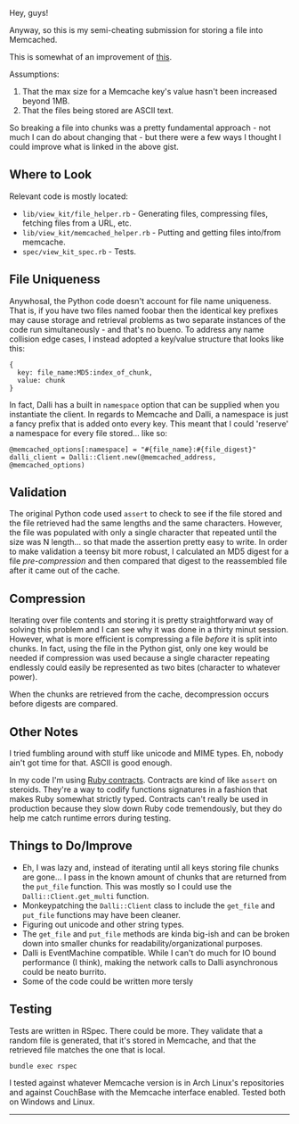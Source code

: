 Hey, guys!

Anyway, so this is my semi-cheating submission for storing a file into Memcached.

This is somewhat of an improvement of [this](https://gist.github.com/giampaolo/7e8a1bba6a10940077481110684e637d).

Assumptions:

1. That the max size for a Memcache key's value hasn't been increased beyond 1MB.
2. That the files being stored are ASCII text.

So breaking a file into chunks was a pretty fundamental approach - not much I can do about changing that - but there were a few ways I thought I could improve what is linked in the above gist.

## Where to Look

Relevant code is mostly located:

* `lib/view_kit/file_helper.rb` - Generating files, compressing files, fetching files from a URL, etc.
* `lib/view_kit/memcached_helper.rb` - Putting and getting files into/from memcache.
* `spec/view_kit_spec.rb` - Tests.

## File Uniqueness

Anywhosal, the Python code doesn't account for file name uniqueness. That is, if you have two files named foobar then the identical key prefixes may cause storage and retrieval problems as two separate instances of the code run simultaneously - and that's no bueno. To address any name collision edge cases, I instead adopted a key/value structure that looks like this:

```
{
  key: file_name:MD5:index_of_chunk,
  value: chunk
}
```

In fact, Dalli has a built in `namespace` option that can be supplied when you instantiate the client. In regards to Memcache and Dalli, a namespace is just a fancy prefix that is added onto every key. This meant that I could 'reserve' a namespace for every file stored... like so:

```
@memcached_options[:namespace] = "#{file_name}:#{file_digest}"
dalli_client = Dalli::Client.new(@memcached_address, @memcached_options)
```

## Validation

The original Python code used `assert` to check to see if the file stored and the file retrieved had the same lengths and the same characters. However, the file was populated with only a single character that repeated until the size was N length... so that made the assertion pretty easy to write. In order to make validation a teensy bit more robust, I calculated an MD5 digest for a file *pre-compression* and then compared that digest to the reassembled file after it came out of the cache.

## Compression

Iterating over file contents and storing it is pretty straightforward way of solving this problem and I can see why it was done in a thirty minut session. However, what is more efficient is compressing a file *before* it is split into chunks. In fact, using the file in the Python gist, only one key would be needed if compression was used because a single character repeating endlessly could easily be represented as two bites (character to whatever power).

When the chunks are retrieved from the cache, decompression occurs before digests are compared.

## Other Notes

I tried fumbling around with stuff like unicode and MIME types. Eh, nobody ain't got time for that. ASCII is good enough.

In my code I'm using [Ruby contracts](https://github.com/egonSchiele/contracts.ruby). Contracts are kind of like `assert` on steroids. They're a way to codify functions signatures in a fashion that makes Ruby somewhat strictly typed. Contracts can't really be used in production because they slow down Ruby code tremendously, but they do help me catch runtime errors during testing.

## Things to Do/Improve

* Eh, I was lazy and, instead of iterating until all keys storing file chunks are gone... I pass in the known amount of chunks that are returned from the `put_file` function. This was mostly so I could use the `Dalli::Client.get_multi` function.
* Monkeypatching the `Dalli::Client` class to include the `get_file` and `put_file` functions may have been cleaner.
* Figuring out unicode and other string types.
* The `get_file` and `put_file` methods are kinda big-ish and can be broken down into smaller chunks for readability/organizational purposes.
* Dalli is EventMachine compatible. While I can't do much for IO bound performance (I think), making the network calls to Dalli asynchronous could be neato burrito.
* Some of the code could be written more tersly

## Testing

Tests are written in RSpec. There could be more. They validate that a random file is generated, that it's stored in Memcache, and that the retrieved file matches the one that is local.

`bundle exec rspec`

I tested against whatever Memcache version is in Arch Linux's repositories and against CouchBase with the Memcache interface enabled. Tested both on Windows and Linux.

---
